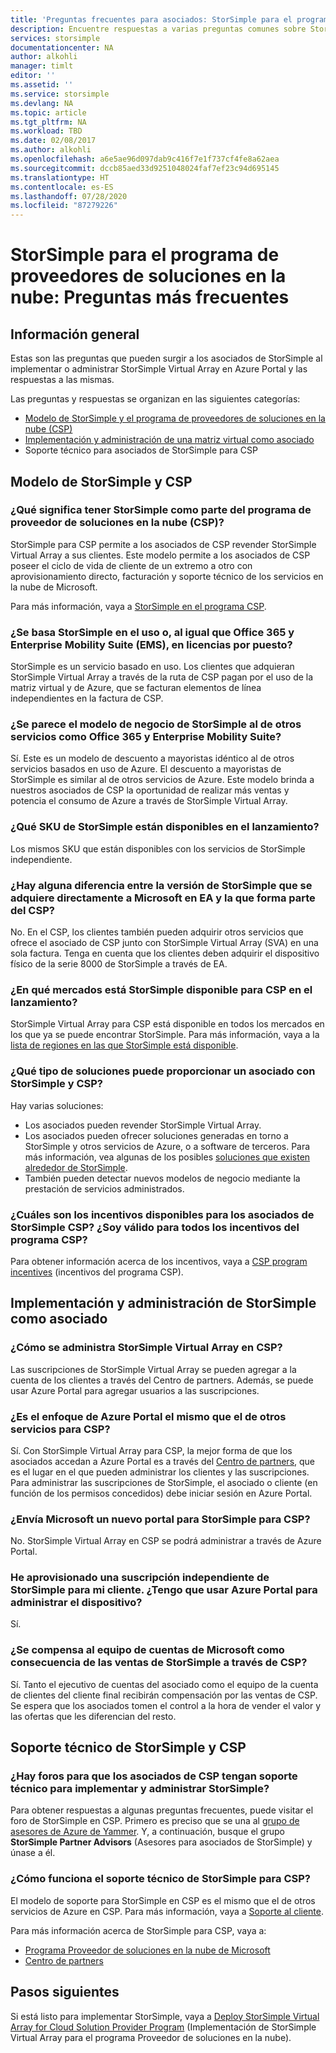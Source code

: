 ```yaml
---
title: 'Preguntas frecuentes para asociados: StorSimple para el programa de proveedores de soluciones en la nube'
description: Encuentre respuestas a varias preguntas comunes sobre StorSimple y CSP para asociados.
services: storsimple
documentationcenter: NA
author: alkohli
manager: timlt
editor: ''
ms.assetid: ''
ms.service: storsimple
ms.devlang: NA
ms.topic: article
ms.tgt_pltfrm: NA
ms.workload: TBD
ms.date: 02/08/2017
ms.author: alkohli
ms.openlocfilehash: a6e5ae96d097dab9c416f7e1f737cf4fe8a62aea
ms.sourcegitcommit: dccb85aed33d9251048024faf7ef23c94d695145
ms.translationtype: HT
ms.contentlocale: es-ES
ms.lasthandoff: 07/28/2020
ms.locfileid: "87279226"
---
```

# <a name="storsimple-for-cloud-solutions-provider-program-frequently-asked-questions"></a>StorSimple para el programa de proveedores de soluciones en la nube: Preguntas más frecuentes


## <a name="overview"></a>Información general
Estas son las preguntas que pueden surgir a los asociados de StorSimple al implementar o administrar StorSimple Virtual Array en Azure Portal y las respuestas a las mismas.

Las preguntas y respuestas se organizan en las siguientes categorías:

 - [Modelo de StorSimple y el programa de proveedores de soluciones en la nube (CSP)](#storsimple-and-csp-model)
 - [Implementación y administración de una matriz virtual como asociado](#deploy-and-manage-storsimple-as-a-partner)
 - Soporte técnico para asociados de StorSimple para CSP

## <a name="storsimple-and-csp-model"></a>Modelo de StorSimple y CSP

### <a name="what-does-it-mean-to-have-storsimple-as-a-part-of-the-cloud-solutions-provider-csp-program"></a>¿Qué significa tener StorSimple como parte del programa de proveedor de soluciones en la nube (CSP)?
 StorSimple para CSP permite a los asociados de CSP revender StorSimple Virtual Array a sus clientes. Este modelo permite a los asociados de CSP poseer el ciclo de vida de cliente de un extremo a otro con aprovisionamiento directo, facturación y soporte técnico de los servicios en la nube de Microsoft. 

Para más información, vaya a [StorSimple en el programa CSP](https://www.microsoft.com/en-us/server-cloud/products/storsimple/). 

### <a name="is-storsimple-a-usage-based-or-based-on-seat-licenses-like-office-365-and-enterprise-mobility-suite-ems"></a>¿Se basa StorSimple en el uso o, al igual que Office 365 y Enterprise Mobility Suite (EMS), en licencias por puesto?
StorSimple es un servicio basado en uso. Los clientes que adquieran StorSimple Virtual Array a través de la ruta de CSP pagan por el uso de la matriz virtual y de Azure, que se facturan elementos de línea independientes en la factura de CSP. 

### <a name="is-the-storsimple-business-model-similar-to-that-of-other-services-such-as-the-office-365-and-the-enterprise-mobility-suite"></a>¿Se parece el modelo de negocio de StorSimple al de otros servicios como Office 365 y Enterprise Mobility Suite? 
Sí. Este es un modelo de descuento a mayoristas idéntico al de otros servicios basados en uso de Azure. El descuento a mayoristas de StorSimple es similar al de otros servicios de Azure. Este modelo brinda a nuestros asociados de CSP la oportunidad de realizar más ventas y potencia el consumo de Azure a través de StorSimple Virtual Array.  

### <a name="which-storsimple-skus-are-available-at-launch"></a>¿Qué SKU de StorSimple están disponibles en el lanzamiento?
Los mismos SKU que están disponibles con los servicios de StorSimple independiente. 

### <a name="is-there-any-difference-between-the-storsimple-directly-purchased-from-microsoft-under-ea-and-storsimple-as-a-part-of-csp"></a>¿Hay alguna diferencia entre la versión de StorSimple que se adquiere directamente a Microsoft en EA y la que forma parte del CSP?
No. En el CSP, los clientes también pueden adquirir otros servicios que ofrece el asociado de CSP junto con StorSimple Virtual Array (SVA) en una sola factura. Tenga en cuenta que los clientes deben adquirir el dispositivo físico de la serie 8000 de StorSimple a través de EA. 

### <a name="in-which-markets-is-storsimple-available-for-csp-at-launch"></a>¿En qué mercados está StorSimple disponible para CSP en el lanzamiento?
StorSimple Virtual Array para CSP está disponible en todos los mercados en los que ya se puede encontrar StorSimple. Para más información, vaya a la [lista de regiones en las que StorSimple está disponible](https://azure.microsoft.com/regions/services/).

### <a name="what-kind-of-solutions-can-a-partner-deliver-with-storsimple-and-csp"></a>¿Qué tipo de soluciones puede proporcionar un asociado con StorSimple y CSP? 
Hay varias soluciones:

- Los asociados pueden revender StorSimple Virtual Array. 
- Los asociados pueden ofrecer soluciones generadas en torno a StorSimple y otros servicios de Azure, o a software de terceros. Para más información, vea algunas de los posibles [soluciones que existen alrededor de StorSimple](https://aka.ms/storsimple-build-solutions).
- También pueden detectar nuevos modelos de negocio mediante la prestación de servicios administrados.

### <a name="what-are-the-incentives-available-for-storsimple-csp-partners-do-i-qualify-for-any-csp-program-incentives"></a>¿Cuáles son los incentivos disponibles para los asociados de StorSimple CSP? ¿Soy válido para todos los incentivos del programa CSP?
Para obtener información acerca de los incentivos, vaya a [CSP program incentives](https://partner.microsoft.com/cloud-solution-provider/program-details) (incentivos del programa CSP).


## <a name="deploy-and-manage-storsimple-as-a-partner"></a>Implementación y administración de StorSimple como asociado

### <a name="how-can-i-administer-storsimple-virtual-array-in-csp"></a>¿Cómo se administra StorSimple Virtual Array en CSP? 
Las suscripciones de StorSimple Virtual Array se pueden agregar a la cuenta de los clientes a través del Centro de partners. Además, se puede usar Azure Portal para agregar usuarios a las suscripciones.

### <a name="is-the-azure-portal-approach-the-same-as-other-services-for-csp"></a>¿Es el enfoque de Azure Portal el mismo que el de otros servicios para CSP? 
Sí. Con StorSimple Virtual Array para CSP, la mejor forma de que los asociados accedan a Azure Portal es a través del [Centro de partners](https://partnercenter.microsoft.com/), que es el lugar en el que pueden administrar los clientes y las suscripciones. Para administrar las suscripciones de StorSimple, el asociado o cliente (en función de los permisos concedidos) debe iniciar sesión en Azure Portal. 

### <a name="is-microsoft-shipping-a-new-portal-for-storsimple-for-csp"></a>¿Envía Microsoft un nuevo portal para StorSimple para CSP? 
No. StorSimple Virtual Array en CSP se podrá administrar a través de Azure Portal.

### <a name="i-have-provisioned-a-standalone-storsimple-subscription-for-my-customer-do-i-have-to-use-the-azure-portal-to-administer-my-device"></a>He aprovisionado una suscripción independiente de StorSimple para mi cliente. ¿Tengo que usar Azure Portal para administrar el dispositivo? 
Sí. 

### <a name="is-the-microsoft-account-team-compensated-as-a-result-of-sales-of-storsimple-through-csp"></a>¿Se compensa al equipo de cuentas de Microsoft como consecuencia de las ventas de StorSimple a través de CSP?
Sí. Tanto el ejecutivo de cuentas del asociado como el equipo de la cuenta de clientes del cliente final recibirán compensación por las ventas de CSP. Se espera que los asociados tomen el control a la hora de vender el valor y las ofertas que les diferencian del resto.

## <a name="support-for-storsimple-and-csp"></a>Soporte técnico de StorSimple y CSP

### <a name="are-there-any-forums-to-get-additional-support-for-csp-partners-to-deploy-and-manage-storsimple"></a>¿Hay foros para que los asociados de CSP tengan soporte técnico para implementar y administrar StorSimple?
Para obtener respuestas a algunas preguntas frecuentes, puede visitar el foro de StorSimple en CSP. Primero es preciso que se una al [grupo de asesores de Azure de Yammer](https://www.yammer.com/azureadvisors). Y, a continuación, busque el grupo **StorSimple Partner Advisors** (Asesores para asociados de StorSimple) y únase a él.

### <a name="how-does-the-support-work-for-storsimple-for-csp"></a>¿Cómo funciona el soporte técnico de StorSimple para CSP? 
El modelo de soporte para StorSimple en CSP es el mismo que el de otros servicios de Azure en CSP. Para más información, vaya a [Soporte al cliente](/partner-center/csp-overview).

Para más información acerca de StorSimple para CSP, vaya a:

- [Programa Proveedor de soluciones en la nube de Microsoft](https://partner.microsoft.com/Membership)
- [Centro de partners](https://partnercenter.microsoft.com/) 


## <a name="next-steps"></a>Pasos siguientes
Si está listo para implementar StorSimple, vaya a [Deploy StorSimple Virtual Array for Cloud Solution Provider Program](storsimple-partner-csp-deploy.md) (Implementación de StorSimple Virtual Array para el programa Proveedor de soluciones en la nube).
